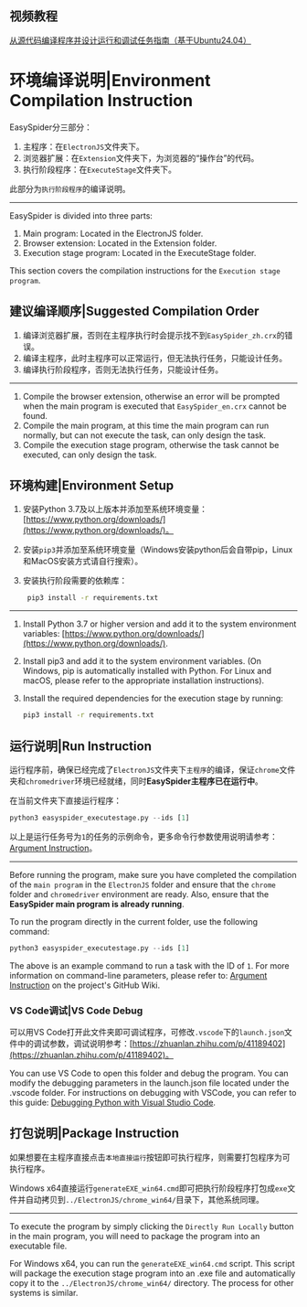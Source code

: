 ## 视频教程

[从源代码编译程序并设计运行和调试任务指南（基于Ubuntu24.04）](https://www.bilibili.com/video/BV1VE421P7yj/)

# 环境编译说明|Environment Compilation Instruction

EasySpider分三部分：

1. 主程序：在`ElectronJS`文件夹下。
2. 浏览器扩展：在`Extension`文件夹下，为浏览器的“操作台”的代码。
3. 执行阶段程序：在`ExecuteStage`文件夹下。

此部分为`执行阶段程序`的编译说明。

-----

EasySpider is divided into three parts:

1. Main program: Located in the ElectronJS folder.
2. Browser extension: Located in the Extension folder.
3. Execution stage program: Located in the ExecuteStage folder.

This section covers the compilation instructions for the `Execution stage program`.

## 建议编译顺序|Suggested Compilation Order

1. 编译浏览器扩展，否则在主程序执行时会提示找不到`EasySpider_zh.crx`的错误。
2. 编译主程序，此时主程序可以正常运行，但无法执行任务，只能设计任务。
3. 编译执行阶段程序，否则无法执行任务，只能设计任务。

-----

1. Compile the browser extension, otherwise an error will be prompted when the main program is executed that `EasySpider_en.crx` cannot be found.
2. Compile the main program, at this time the main program can run normally, but can not execute the task, can only design the task.
3. Compile the execution stage program, otherwise the task cannot be executed, can only design the task.


## 环境构建|Environment Setup

1. 安装Python 3.7及以上版本并添加至系统环境变量：[https://www.python.org/downloads/](https://www.python.org/downloads/)。
2. 安装`pip3`并添加至系统环境变量（Windows安装python后会自带pip，Linux和MacOS安装方式请自行搜索）。
3. 安装执行阶段需要的依赖库：
   
   ```sh
    pip3 install -r requirements.txt
   ```

-----

1. Install Python 3.7 or higher version and add it to the system environment variables: [https://www.python.org/downloads/](https://www.python.org/downloads/).
2. Install pip3 and add it to the system environment variables. (On Windows, pip is automatically installed with Python. For Linux and macOS, please refer to the appropriate installation instructions).
3. Install the required dependencies for the execution stage by running:
   
    ```sh
    pip3 install -r requirements.txt
    ```

## 运行说明|Run Instruction

运行程序前，确保已经完成了`ElectronJS`文件夹下`主程序`的编译，保证`chrome`文件夹和`chromedriver`环境已经就绪，同时**EasySpider主程序已在运行中**。

在当前文件夹下直接运行程序：

```Python
python3 easyspider_executestage.py --ids [1]
```

以上是运行任务号为`1`的任务的示例命令，更多命令行参数使用说明请参考：[Argument Instruction](https://github.com/NaiboWang/EasySpider/wiki/Argument-Instruction)。

-----

Before running the program, make sure you have completed the compilation of the `main program` in the `ElectronJS` folder and ensure that the `chrome` folder and `chromedriver` environment are ready. Also, ensure that the **EasySpider main program is already running**.

To run the program directly in the current folder, use the following command:

```Python
python3 easyspider_executestage.py --ids [1]
```

The above is an example command to run a task with the ID of `1`. For more information on command-line parameters, please refer to: [Argument Instruction](https://github.com/NaiboWang/EasySpider/wiki/Argument-Instruction) on the project's GitHub Wiki.

### VS Code调试|VS Code Debug

可以用VS Code打开此文件夹即可调试程序，可修改`.vscode`下的`launch.json`文件中的调试参数，调试说明参考：[https://zhuanlan.zhihu.com/p/41189402](https://zhuanlan.zhihu.com/p/41189402)。

You can use VS Code to open this folder and debug the program. You can modify the debugging parameters in the launch.json file located under the .vscode folder. For instructions on debugging with VSCode, you can refer to this guide: [Debugging Python with Visual Studio Code](https://code.visualstudio.com/docs/python/debugging).

## 打包说明|Package Instruction

如果想要在主程序直接点击`本地直接运行`按钮即可执行程序，则需要打包程序为可执行程序。

Windows x64直接运行`generateEXE_win64.cmd`即可把执行阶段程序打包成`exe`文件并自动拷贝到`../ElectronJS/chrome_win64/`目录下，其他系统同理。

-----

To execute the program by simply clicking the `Directly Run Locally` button in the main program, you will need to package the program into an executable file.

For Windows x64, you can run the `generateEXE_win64.cmd` script. This script will package the execution stage program into an .exe file and automatically copy it to the `../ElectronJS/chrome_win64/` directory. The process for other systems is similar.